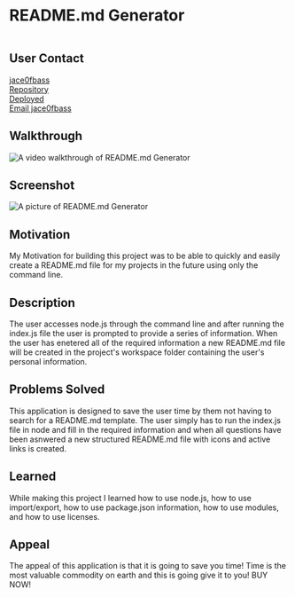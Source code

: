 
<!DOCTYPE md>
<html lang="en">
<head>
    <meta charset="UTF-8">
    <meta http-equiv="X-UA-Compatible" content="IE=edge">
    <meta name="viewport" content="width=device-width, initial-scale=1.0">
    <link href="https://cdn.jsdelivr.net/npm/bootstrap@5.2.2/dist/css/bootstrap.min.css" rel="stylesheet" integrity="sha384-Zenh87qX5JnK2Jl0vWa8Ck2rdkQ2Bzep5IDxbcnCeuOxjzrPF/et3URy9Bv1WTRi" crossorigin="anonymous">
    <link rel="stylesheet" href="https://cdn.jsdelivr.net/npm/bootstrap-icons@1.9.1/font/bootstrap-icons.css">
    <title>README.md generator</title>
</head>
<body>
    <div class="container">
    <h1>README.md Generator</h1>
        <div class="column">
                <h2>User Contact</h2>
                <a href="https://github.com/jace0fbass/"><i class="bi bi-github fs-3"></i>jace0fbass</a>
                    <br>
                <a href="https://github.com/jace0fbass/readme-generator"> 
                <i class="bi bi-github fs-3"></i>Repository
                </a>
                    <br>
                <a href="https://jace0fbass.github.io/readme-generator/">
                <i class="bi bi-github fs-3"></i>Deployed
                </a>
                    <br>
                <a href="mailto:<nowiki>jajones414@gmail.com?
                    subject=subject text"><i class="bi bi-envelope-fill"></i> Email jace0fbass
                </a>
                    <br>
                <h2>Walkthrough</h2>
                <img src="assests\Screenshot 2022-10-30 130113.jpg" class="img-fluid" alt="A video walkthrough of README.md Generator "/>
                    <br>
                <h2>Screenshot</h2>
                <img src="assests\Screenshot 2022-10-30 130113.jpg" class="img-fluid" alt="A picture of README.md Generator "/>
            </div>
            <div class="col-md-6">
                <h2>Motivation</h2> 
                    <p>My Motivation for building this project was to be able to quickly and easily create a README.md file for my projects in the future using only the command line.</p>
                <h2>Description</h2> 
                    <p>The user accesses node.js through the command line and after running the index.js file the user is prompted to provide a series of information. When the user has enetered all of the required information a new README.md file will be created in the project's workspace folder containing the user's personal information.</p>
                <h2>Problems Solved</h2> 
                    <p>This application is designed to save the user time by them not having to search for a README.md template. The user simply has to run the index.js file in node and fill in the required information and when all questions have been asnwered a new structured README.md file with icons and active links is created.</p>
                <h2>Learned</h2> 
                    <p>While making this project I learned how to use node.js, how to use import/export, how to use package.json information, how to use modules, and how to use licenses. </p>
                <h2>Appeal</h2> 
                    <p>The appeal of this application is that it is going to save you time! Time is the most valuable commodity on earth and this is going give it to you! BUY NOW!</p>
            </div>
        </div>
    </div>
</body>
</html>
    